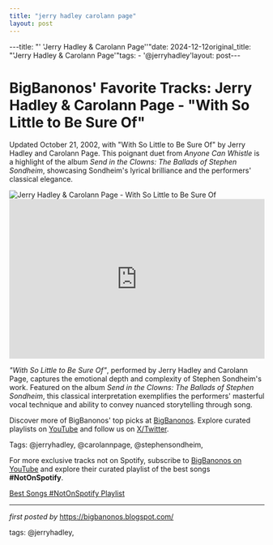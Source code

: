 ```yaml
---
title: "jerry hadley carolann page"
layout: post
---
```

---title: "' 'Jerry Hadley & Carolann Page''"date: 2024-12-12original_title: "'Jerry Hadley & Carolann Page'"tags:  - '@jerryhadley'layout: post---<!-- Post Title --><h1 >BigBanonos' Favorite Tracks: Jerry Hadley & Carolann Page - "With So Little to Be Sure Of"</h1> <!-- Introductory Text --><p >Updated October 21, 2002, with "With So Little to Be Sure Of" by Jerry Hadley and Carolann Page. This poignant duet from *Anyone Can Whistle* is a highlight of the album *Send in the Clowns: The Ballads of Stephen Sondheim*, showcasing Sondheim's lyrical brilliance and the performers' classical elegance.</p> <!-- Featured Image --><div > <img src="https://cdn-p.smehost.net/sites/2c7c5fe7bf994fb1a08a87195b0c4692/wp-content/uploads/2015/02/JerryHadley_StandingRoomOnly_G010001695720J_F_001.jpg" alt="Jerry Hadley & Carolann Page - With So Little to Be Sure Of" /></div> <!-- YouTube Video Embed --><div > <iframe width="100%" height="315" src="https://www.youtube.com/embed/1DOO0nenHps" title="Jerry Hadley & Carolann Page - 'With So Little to Be Sure Of'" frameborder="0" allow="accelerometer; autoplay; encrypted-media; gyroscope; picture-in-picture; web-share" referrerpolicy="strict-origin-when-cross-origin" allowfullscreen></iframe></div> <!-- Song Information --><div > <p><em>"With So Little to Be Sure Of"</em>, performed by Jerry Hadley and Carolann Page, captures the emotional depth and complexity of Stephen Sondheim's work. Featured on the album *Send in the Clowns: The Ballads of Stephen Sondheim*, this classical interpretation exemplifies the performers' masterful vocal technique and ability to convey nuanced storytelling through song.</p></div> <!-- Footer Links --><div > <p>Discover more of BigBanonos' top picks at <a href="https://bigbanonos.blogspot.com/" target="_blank">BigBanonos</a>. Explore curated playlists on <a href="https://www.youtube.com/@BigBanonos" target="_blank">YouTube</a> and follow us on <a href="https://x.com/bigbanonos" target="_blank">X/Twitter</a>.</p></div> <!-- Tags --><p >Tags: @jerryhadley, @carolannpage, @stephensondheim,</p><!--Subscribe and Playlist Links--><div>    <p>For more exclusive tracks not on Spotify, subscribe to <a href="https://www.youtube.com/@BigBanonos" target="_blank">BigBanonos on YouTube</a> and explore their curated playlist of the best songs <strong>#NotOnSpotify</strong>.</p>    <p><a href="https://www.youtube.com/playlist?list=PLtuNtuTatqI0kFahUCbtbfenC_ET5O_tr" target="_blank">Best Songs #NotOnSpotify Playlist<br /></a></p></div><hr /><p><em>first posted by</em> <a href="https://bigbanonos.blogspot.com/" rel="noopener" target="_new">https://bigbanonos.blogspot.com/</a></p><p>tags: @jerryhadley,</p>